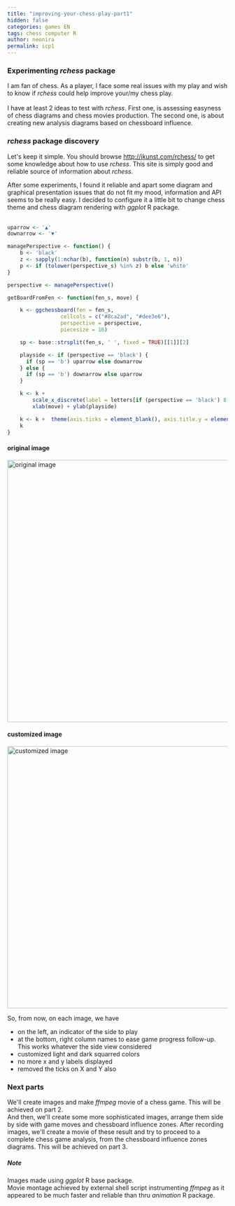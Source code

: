 ```yaml
---
title: "improving-your-chess-play-part1"
hidden: false
categories: games EN
tags: chess computer R
author: neonira
permalink: icp1
---
```

### Experimenting <cite class='kw'>rchess</cite> package
I am fan of chess. As a player, I face some real issues with my play and wish to know if <cite class='kw'>rchess</cite> could help improve your/my chess play. <br/><br/>
I have at least 2 ideas to test with <cite class='kw'>rchess</cite>. First one, is assessing easyness of chess diagrams and chess movies production. The second one, is about creating new analysis diagrams based on chessboard influence. 
			
### <cite class='kw'>rchess</cite> package discovery
Let's keep it simple. You should browse <a href='http://jkunst.com/rchess/'>http://jkunst.com/rchess/</a> to get some knowledge about how to use <cite class='kw'>rchess</cite>. This site is simply good and reliable source of information about <cite class='kw'>rchess</cite>.

After some experiments, I found it reliable and apart some diagram and graphical presentation issues that do not fit my mood, information and API seems to be really easy. I decided to configure it a little bit to change chess theme and chess diagram rendering with <cite class='kw'>ggplot</cite> R package. <br/><br/>

```R
uparrow <- '▲'
downarrow <- '▼'

managePerspective <- function() {
    b <- 'black'
    z <- sapply(1:nchar(b), function(n) substr(b, 1, n))
    p <- if (tolower(perspective_s) %in% z) b else 'white'
}

perspective <- managePerspective()

getBoardFromFen <- function(fen_s, move) {

    k <- ggchessboard(fen = fen_s,
                 cellcols = c("#8ca2ad", "#dee3e6"),
                 perspective = perspective,
                 piecesize = 16)

    sp <- base::strsplit(fen_s, ' ', fixed = TRUE)[[1]][2]

    playside <- if (perspective == 'black') {
      if (sp == 'b') uparrow else downarrow
    } else {
      if (sp == 'b') downarrow else uparrow
    }

    k <- k +
        scale_x_discrete(label = letters[if (perspective == 'black') 8:1 else 1:8]) +
        xlab(move) + ylab(playside)

    k <- k +  theme(axis.ticks = element_blank(), axis.title.y = element_text(vjust = .95, angle = 0))
    k
}
```
#### original image 
<img src='https://neonira.github.iohttps://neonira.github.io/images/games/d/original.png' width='600' alt='original image' title='original image'/>

#### customized image
<img src='https://neonira.github.io/images/games/d/starting-position.png' width='600'  alt='customized image' title='customized image'/>

					
So, from now, on each image, we have
* on the left, an indicator of the side to play
* at the bottom, right column names to ease game progress follow-up. This works whatever the side view considered
* customized light and dark squarred colors
* no more x and y labels displayed
* removed the ticks on X and Y also

### Next parts
We'll create images and make <cite class='kw'>ffmpeg</cite> movie of a chess game. This will be achieved on part 2.  
And then, we'll create some more sophisticated images, arrange them side by side with game moves and chessboard influence zones. After recording images, we'll create a movie of these result and try to proceed to a complete chess game analysis, from the chessboard influence zones diagrams. This will be achieved on part 3. 

##### Note
Images made using <cite class='kw'>ggplot</cite> R base package.  
Movie montage achieved by external shell script instrumenting <cite class='kw'>ffmpeg</cite> as it appeared to be much faster and reliable than thru <cite class='kw'>animation</cite> R package. 


